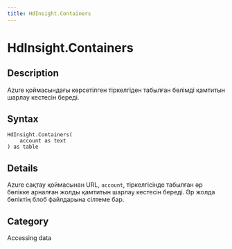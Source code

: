 ```yaml
---
title: HdInsight.Containers
---
```


# HdInsight.Containers


## Description

Azure қоймасындағы көрсетілген тіркелгіден табылған бөлімді қамтитын шарлау кестесін береді.


## Syntax

```powerquery
HdInsight.Containers(
    account as text
) as table
```


## Details

Azure сақтау қоймасынан URL, <code>account</code>, тіркелгісінде табылған әр бөлікке арналған жолды қамтитын шарлау кестесін береді. Әр жолда бөліктің блоб файлдарына сілтеме бар.



## Category
Accessing data
